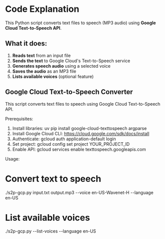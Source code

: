 # Code Explanation

This Python script converts text files to speech (MP3 audio) using **Google Cloud Text-to-Speech API**.

## What it does:

1. **Reads text** from an input file
2. **Sends the text** to Google Cloud's Text-to-Speech service
3. **Generates speech audio** using a selected voice
4. **Saves the audio** as an MP3 file
5. **Lists available voices** (optional feature)

## Google Cloud Text-to-Speech Converter

This script converts text files to speech using Google Cloud Text-to-Speech API.

Prerequisites:
1. Install libraries: uv pip install google-cloud-texttospeech argparse
2. Install Google Cloud CLI: https://cloud.google.com/sdk/docs/install
3. Authenticate: gcloud auth application-default login
4. Set project: gcloud config set project YOUR_PROJECT_ID
5. Enable API: gcloud services enable texttospeech.googleapis.com

Usage:
  # Convert text to speech
  ./s2p-gcp.py input.txt output.mp3 --voice en-US-Wavenet-H --language en-US
  
  # List available voices
  ./s2p-gcp.py --list-voices --language en-US
